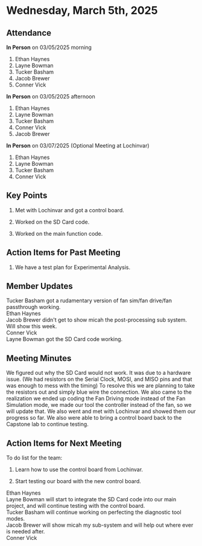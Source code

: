 # Wednesday, March 5th, 2025

## Attendance
**In Person** on 03/05/2025 morning
1. Ethan Haynes
2. Layne Bowman
3. Tucker Basham
4. Jacob Brewer
5. Conner Vick

**In Person** on 03/05/2025 afternoon
1. Ethan Haynes
2. Layne Bowman
3. Tucker Basham
4. Conner Vick
5. Jacob Brewer

**In Person** on 03/07/2025 (Optional Meeting at Lochinvar)
1. Ethan Haynes
2. Layne Bowman
3. Tucker Basham
4. Conner Vick

## Key Points
1. Met with Lochinvar and got a control board.

2. Worked on the SD Card code.

3. Worked on the main function code.


## Action Items for Past Meeting
1. We have a test plan for Experimental Analysis.

## Member Updates

Tucker Basham got a rudamentary version of fan sim/fan drive/fan passthrough working.  
Ethan Haynes  
Jacob Brewer didn't get to show micah the post-processing sub system. Will show this week.     
Conner Vick   
Layne Bowman got the SD Card code working.

## Meeting Minutes
We figured out why the SD Card would not work. It was due to a hardware issue. (We had resistors on the Serial Clock, MOSI, and MISO pins and that was enough to mess with the timing) To resolve this we are planning to take the resistors out and simply blue wire the connection. We also came to the realization we ended up coding the Fan Driving mode instead of the Fan Simulation mode, we made our tool the controller instead of the fan, so we will update that. We also went and met with Lochinvar and showed them our progress so far. We also were able to bring a control board back to the Capstone lab to continue testing. 

## Action Items for Next Meeting
To do list for the team:  
1. Learn how to use the control board from Lochinvar.

2. Start testing our board with the new control board.

Ethan Haynes  
Layne Bowman will start to integrate the SD Card code into our main project, and will continue testing with the control board.  
Tucker Basham will continue working on perfecting the diagnostic tool modes.  
Jacob Brewer will show micah my sub-system and will help out where ever is needed after.  
Conner Vick  



